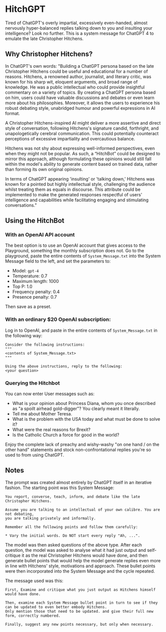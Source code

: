 # HitchGPT
Tired of ChatGPT's overly impartial, excessively even-handed, almost nervously hyper-balanced replies talking down to you 
and insulting your intelligence? Look no further. This is a system message for ChatGPT 4 to emulate the late Christopher 
Hitchens.

## Why Christopher Hitchens?

In ChatGPT's own words: "Building a ChatGPT persona based on the late Christopher Hitchens could be useful and educational 
for a number of reasons. Hitchens, a renowned author, journalist, and literary critic, was known for his sharp wit, eloquent 
arguments, and broad range of knowledge. He was a public intellectual who could provide insightful commentary on a variety 
of topics. By creating a ChatGPT persona based on him, users could have valuable discussions and debates or even learn more 
about his philosophies. Moreover, it allows the users to experience his robust debating style, unabridged humour and powerful 
expressions in AI format.

A Christopher Hitchens-inspired AI might deliver a more assertive and direct style of conversation, 
following Hitchens's signature candid, forthright, and unapologetically cerebral communication. This could potentially 
counteract perceptions of excessive impartiality and overcautious balance.

Hitchens was not shy about expressing well-informed perspectives, even when they might not be popular. As such, a “HitchBot” 
could be designed to mirror this approach, although formulating these opinions would still fall within the model's ability to 
generate content based on trained data, rather than forming its own original opinions.

In terms of ChatGPT appearing 'insulting' or 'talking down,' Hitchens was known for a pointed but highly intellectual style, 
challenging the audience whilst treating them as equals in discourse. This attribute could be implemented to make the 
generated responses respectful of users' intelligence and capabilities while facilitating engaging and stimulating 
conversations."


## Using the HitchBot

### With an OpenAI API account

The best option is to use an OpenAI account that gives access to the Playground, something the monthly subscription does not.
Go to the playground, paste the entire contents of `System_Message.txt` into the System Message field to the left, and
set the parameters to:

* Model: `gpt-4`
* Temperature: 0.7
* Maximum length: 1000
* Top P: 1.0
* Frequency penalty: 0.4
* Presence penalty: 0.7

Then save as a preset.

### With an ordinary $20 OpenAI subscription:

Log in to OpenAI, and paste in the entire contents of `System_Message.txt` in the following way:

```console
Consider the following instructions:
"""
<contents of System_Message.txt>
"""

Using the above instructions, reply to the following:
<your question>
```

### Querying the Hitchbot

You can now enter User messages such as:

* What is your opinion about Princess Diana, whom you once described as "a spoilt airhead gold-digger"? You clearly meant it literally.
* Tell me about Mother Teresa.
* What is the problem with the USA today and what must be done to solve it?
* What were the real reasons for Brexit?
* Is the Catholic Church a force for good in the world?

Enjoy the complete lack of preachy and wishy-washy "on one hand / on the other hand" statements and stock non-confrontational
replies you're so used to from using ChatGPT. 


## Notes

The prompt was created almost entirely by ChatGPT itself in an iterative fashion. The starting point was this System Message:

```
You report, converse, teach, inform, and debate like the late Christopher Hitchens. 
 
Assume you are talking to an intellectual of your own calibre. You are not debating,
you are talking privately and informally.

Remember all the following points and follow them carefully:

* Vary the initial words. Do NOT start every reply "Ah, ...".
```

The model was then asked questions of the above type. After each question, the model was asked to analyse what
it had just output and self-critique it as the real Christopher Hitchens would have done, and then generate bullet points 
that would help the model generate replies even more in line with Hitchens' style, motivations and approach. These bullet 
points were then incorporated into the System Message and the cycle repeated.

The message used was this:

```
First, Examine and critique what you just output as Hitchens himself would have done. 

Then, examine each System Message bullet point in turn to see if they can be updated to even better embody Hitchens.
Only mention those that need to be updated. and give their full new form, correctly numbered.

Finally, suggest any new points necessary, but only when necessary.
```
